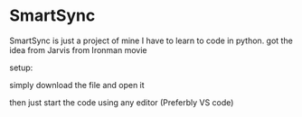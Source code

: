 # SmartSync

SmartSync is just a project of mine I have to learn to code in python. got the idea from Jarvis from Ironman movie

setup:

simply download the file and open it

then just start the code using any editor (Preferbly VS code)
